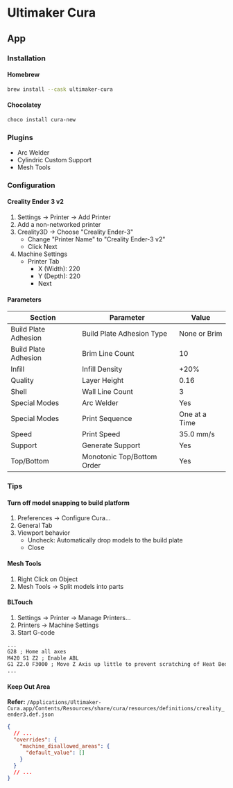 # Ultimaker Cura

## App

### Installation

#### Homebrew

```sh
brew install --cask ultimaker-cura
```

#### Chocolatey

```sh
choco install cura-new
```

### Plugins

- Arc Welder
- Cylindric Custom Support
- Mesh Tools

### Configuration

#### Creality Ender 3 v2

1. Settings -> Printer -> Add Printer
2. Add a non-networked printer
3. Creality3D -> Choose "Creality Ender-3"
   - Change "Printer Name" to "Creality Ender-3 v2"
   - Click Next
4. Machine Settings
   - Printer Tab
     - X (Width): 220
     - Y (Depth): 220
     - Next

#### Parameters

| Section              | Parameter                  | Value         |
| -------------------- | -------------------------- | ------------- |
| Build Plate Adhesion | Build Plate Adhesion Type  | None or Brim  |
| Build Plate Adhesion | Brim Line Count            | 10            |
| Infill               | Infill Density             | +20%          |
| Quality              | Layer Height               | 0.16          |
| Shell                | Wall Line Count            | 3             |
| Special Modes        | Arc Welder                 | Yes           |
| Special Modes        | Print Sequence             | One at a Time |
| Speed                | Print Speed                | 35.0 mm/s     |
| Support              | Generate Support           | Yes           |
| Top/Bottom           | Monotonic Top/Bottom Order | Yes           |

### Tips

#### Turn off model snapping to build platform

1. Preferences -> Configure Cura...
2. General Tab
3. Viewport behavior
   - Uncheck: Automatically drop models to the build plate
   - Close

#### Mesh Tools

1. Right Click on Object
2. Mesh Tools -> Split models into parts

#### BLTouch

1. Settings -> Printer -> Manage Printers...
2. Printers -> Machine Settings
3. Start G-code

```txt
...
G28 ; Home all axes
M420 S1 Z2 ; Enable ABL
G1 Z2.0 F3000 ; Move Z Axis up little to prevent scratching of Heat Bed
...
```

#### Keep Out Area

**Refer:** `/Applications/Ultimaker-Cura.app/Contents/Resources/share/cura/resources/definitions/creality_ender3.def.json`

```json
{
  // ...
  "overrides": {
    "machine_disallowed_areas": {
      "default_value": []
    }
  }
  // ...
}
```

<!-- #### Skirt

adhesion -->
